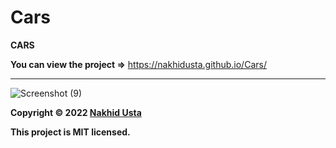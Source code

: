 # Cars


**CARS**

**You can view the project =>** https://nakhidusta.github.io/Cars/
***
![Screenshot (9)](https://user-images.githubusercontent.com/104034460/227797346-8e611230-1ce3-41ac-a4c0-e1b4450fe009.png)







**Copyright © 2022 [Nakhid Usta](https://github.com/NakhidUsta)**

**This project is MIT licensed.**

